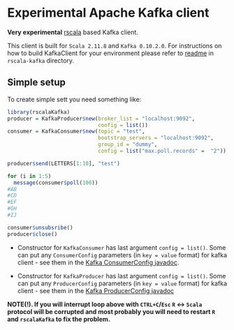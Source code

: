 
# Experimental Apache Kafka client

**Very experimental** [rscala](https://dahl-git.byu.edu/dahl/rscala) based Kafka client.

This client is built for `Scala 2.11.8` and `Kafka 0.10.2.0`. For instructions on how to build KafkaClient for your environment please refer to [readme](./rscala-kafka/README.md) in `rscala-kafka` directory.

## Simple setup
To create simple sett you need something like:
```r
library(rscalaKafka)
producer = KafkaProducer$new(broker_list = "localhost:9092", 
                             config = list())
consumer = KafkaConsumer$new(topic = "test", 
                             bootstrap_servers = "localhost:9092", 
                             group_id = "dummy", 
                             config = list("max.poll.records" =  "2"))

producer$send(LETTERS[1:10], "test")

for (i in 1:5) 
  message(consumer$poll(100))
#AB
#CD
#EF
#GH
#IJ

consumer$unsubsribe()
producer$close()

```
* Constructor for `KafkaConsumer` has last argument `config = list()`. Some can put any `ConsumerConfig` parameters (in `key = value` format) for kafka client - see them in the [Kafka ConsumerConfig javadoc](https://kafka.apache.org/0100/javadoc/index.html?org/apache/kafka/clients/consumer/ConsumerConfig.html).

* Constructor for `KafkaProducer` has last argument `config = list()`. Some can put any `ProducerConfig` parameters (in `key = value` format) for kafka client - see them in the [Kafka ProducerConfig javadoc](https://kafka.apache.org/0100/javadoc/index.html?org/apache/kafka/clients/producer/ProducerConfig.html)

**NOTE(!). If you will interrupt loop above with `CTRL+C`/`Esc` `R` <-> `Scala` protocol will be corrupted and most probably you will need to restart `R` and `rscalaKafka` to fix the problem.**
